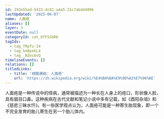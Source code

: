```yaml
---
id: 193e55ad-5433-4c81-a4a5-31c7abdd4896
lastUpdated: '2025-06-07'
name: 人面疮
aliases: []
layer: 3
eventDate: null
categoryId: cat_OfFSSbRb
tagIds:
  - tag_TRpfu-I4
  - tag_km8pekL4
  - tag__NZec6vQ
timelineEvents: []
relations: []
titledLinks:
  - title: '相關連結: 人面疮'
    url: 'https://zh.wikipedia.org/wiki/%E4%BA%BA%E9%9D%A2%E7%96%AE'
---
```

人面疮是一种传说中的怪病，通常被描述为一种长在人身上的疮口，形状像人脸，具有眉目口鼻。这种疾病在古代文献和笔记小说中多有记载，如《酉阳杂俎》和《慈悲三昧水忏》。有一些医学观点认为，人面疮可能是一种寄生胎现象，即一个不完全发育的胎儿寄生在另一个胎儿体内。

